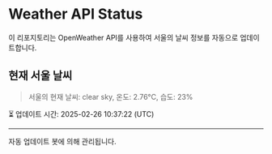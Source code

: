 
# Weather API Status

이 리포지토리는 OpenWeather API를 사용하여 서울의 날씨 정보를 자동으로 업데이트합니다.

## 현재 서울 날씨
> 서울의 현재 날씨: clear sky, 온도: 2.76°C, 습도: 23%

⏳ 업데이트 시간: 2025-02-26 10:37:22 (UTC)

---
자동 업데이트 봇에 의해 관리됩니다.
